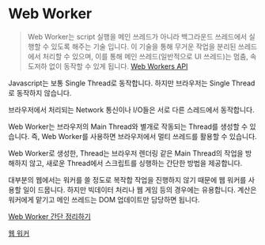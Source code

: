 # Web Worker

> Web Worker는 script 실행을 메인 쓰레드가 아니라 백그라운드 쓰레드에서 실행할 수 있도록 해주는 기술 입니다. 이 기술을 통해 무거운 작업을 분리된 쓰레드에서 처리할 수 있으며, 이를 통해 메인 쓰레드(일반적으로 UI 쓰레드)는 멈춤, 속도저하 없이 동작할 수 있게 됩니다. [Web Workers API](https://developer.mozilla.org/ko/docs/Web/API/Web_Workers_API)

Javascript는 보통 Single Thread로 동작합니다. 하지만 브라우저는 Single Thread로 동작하지 않습니다.

브라우저에서 처리되는 Network 통신이나 I/O들은 서로 다른 스레드에서 동작합니다.

Web Worker는 브라우저의 Main Thread와 별개로 작동되는 Thread를 생성할 수 있습니다.
즉, Web Worker를 사용하면 브라우저에서 멀티 쓰레드를 활용할 수 있습니다.

Web Worker로 생성한, Thread는 브라우저 렌더링 같은 Main Thread의 작업을 방해하지 않고, 새로운 Thread에서 스크립트를 싱행하는 간단한 방법을 제공합니다.

대부분의 웹에서는 워커를 쓸 정도로 복작합 작업을 진행하지 않기 때문에 웹 워커를 사용할 일이 드뭅니다. 하지만 빅데이터 처리나 웹 게임 등의 경우에는 유용합니다. 계산은 워커에게 맡기고 메인 쓰레드는 DOM 업데이트만 담당하면 됩니다.

[Web Worker 간단 정리하기](https://medium.com/@pks2974/web-worker-%EA%B0%84%EB%8B%A8-%EC%A0%95%EB%A6%AC%ED%95%98%EA%B8%B0-4ec90055aa4d)

[웹 워커](https://www.zerocho.com/category/HTML&DOM/post/5a85672158a199001b42ed9c)
